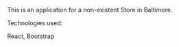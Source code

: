 This is an application for a non-existent Store in Baltimore. 

Technologies used:

React, Bootstrap
